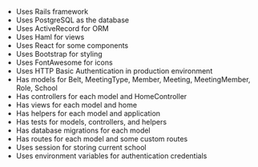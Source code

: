- Uses Rails framework
- Uses PostgreSQL as the database
- Uses ActiveRecord for ORM
- Uses Haml for views
- Uses React for some components
- Uses Bootstrap for styling
- Uses FontAwesome for icons
- Uses HTTP Basic Authentication in production environment
- Has models for Belt, MeetingType, Member, Meeting, MeetingMember, Role, School
- Has controllers for each model and HomeController
- Has views for each model and home
- Has helpers for each model and application
- Has tests for models, controllers, and helpers
- Has database migrations for each model
- Has routes for each model and some custom routes
- Uses session for storing current school
- Uses environment variables for authentication credentials